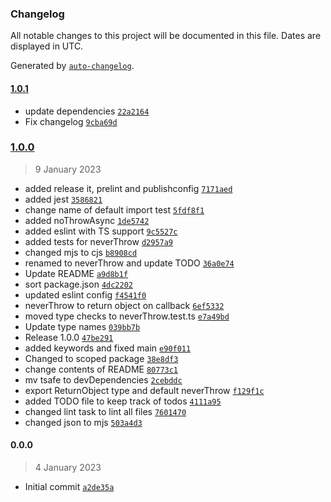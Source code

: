 ### Changelog

All notable changes to this project will be documented in this file. Dates are displayed in UTC.

Generated by [`auto-changelog`](https://github.com/CookPete/auto-changelog).

#### [1.0.1](https://github.com/aarondill/never-throw/compare/1.0.0...1.0.1)

- update dependencies [`22a2164`](https://github.com/aarondill/never-throw/commit/22a21649b53d7bcaacdac1ef28849d51a19a78ca)
- Fix changelog [`9cba69d`](https://github.com/aarondill/never-throw/commit/9cba69d462a6d75c89aaf39c4d0f28fe410c40e5)

### [1.0.0](https://github.com/aarondill/never-throw/compare/0.0.0...1.0.0)

> 9 January 2023

- added release it, prelint and publishconfig [`7171aed`](https://github.com/aarondill/never-throw/commit/7171aed2d2068e5d4a3f2ff5c91d99a5ec53a3ef)
- added jest [`3586821`](https://github.com/aarondill/never-throw/commit/3586821a9fa9c269d5ecd92e7f9da371997752e9)
- change name of default import test [`5fdf8f1`](https://github.com/aarondill/never-throw/commit/5fdf8f1bb2ba2d0a6fa596258b1da994a5258dcf)
- added noThrowAsync [`1de5742`](https://github.com/aarondill/never-throw/commit/1de5742d6050a804c94616320185011140aae9d0)
- added eslint with TS support [`9c5527c`](https://github.com/aarondill/never-throw/commit/9c5527c68b0e136745ca8fad0d668046488e7014)
- added tests for neverThrow [`d2957a9`](https://github.com/aarondill/never-throw/commit/d2957a9e5bbf2dc3380c514019ea78dcb260a238)
- changed mjs to cjs [`b8908cd`](https://github.com/aarondill/never-throw/commit/b8908cd5cb3ff16c91952363045e92ac63242246)
- renamed to neverThrow and update TODO [`36a0e74`](https://github.com/aarondill/never-throw/commit/36a0e74f0d8d07338fca73a690905b8da07a9bc2)
- Update README [`a9d8b1f`](https://github.com/aarondill/never-throw/commit/a9d8b1f9f3bb0c266e0dabe64c7e9122bf13afdc)
- sort package.json [`4dc2202`](https://github.com/aarondill/never-throw/commit/4dc22025426a1acad1355cc223e58e499bd58fdb)
- updated eslint config [`f4541f0`](https://github.com/aarondill/never-throw/commit/f4541f06700e8780ae303dc76cd9341f5ec987f0)
- neverThrow to return object on callback [`6ef5332`](https://github.com/aarondill/never-throw/commit/6ef533218a6ed3940917a1a991892657cd9b3f38)
- moved type checks to neverThrow.test.ts [`e7a49bd`](https://github.com/aarondill/never-throw/commit/e7a49bdfbf8379e83a84742b249964e18b3871c5)
- Update type names [`039bb7b`](https://github.com/aarondill/never-throw/commit/039bb7b964e92d22b00b7d2e803a74c25b722257)
- Release 1.0.0 [`47be291`](https://github.com/aarondill/never-throw/commit/47be291a3737602d514ff23762d8fc31fd9bf455)
- added keywords and fixed main [`e90f011`](https://github.com/aarondill/never-throw/commit/e90f0110cb4120b315bdcc0f4b9597776b7c2da2)
- Changed to scoped package [`38e8df3`](https://github.com/aarondill/never-throw/commit/38e8df34e269349f2442780df69eae564c4e22c2)
- change contents of README [`80773c1`](https://github.com/aarondill/never-throw/commit/80773c13ad528f5e875cbc6899963ba1fdbb34b6)
- mv tsafe to devDependencies [`2cebddc`](https://github.com/aarondill/never-throw/commit/2cebddc77165e2d6e1a0839bdf0e2c0bab10c3a0)
- export ReturnObject type and default neverThrow [`f129f1c`](https://github.com/aarondill/never-throw/commit/f129f1c9775c35b622a18460b69a9046313a8856)
- added TODO file to keep track of todos [`4111a95`](https://github.com/aarondill/never-throw/commit/4111a95533e03db10ea94f321c7ae98f25791105)
- changed lint task to lint all files [`7601470`](https://github.com/aarondill/never-throw/commit/76014708ed362a4b1d46754a53d8db67b0f0c035)
- changed json to mjs [`503a4d3`](https://github.com/aarondill/never-throw/commit/503a4d31be252931731098e95be56583cce6c0c9)

#### 0.0.0

> 4 January 2023

- Initial commit [`a2de35a`](https://github.com/aarondill/never-throw/commit/a2de35a454d4cd9d1e92d5c70ae325f11617e276)

<!-- auto-changelog-above -->
